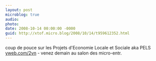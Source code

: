 ```yaml
---
layout: post
microblog: true
audio: 
photo: 
date: 2008-10-14 00:00:00 -0000
guid: http://xtof.micro.blog/2008/10/14/t959612352.html
---
```

coup de pouce sur les Projets d'Economie Locale et Sociale aka PELS [yweb.com/2vn](http://yweb.com/2vn) - venez demain au salon des micro-entr.
